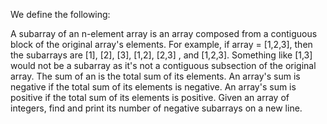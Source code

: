 We define the following:

A subarray of an n-element array is an array composed from a contiguous block of the original array's elements. 
For example, if array = [1,2,3], then the subarrays are [1], [2], [3], [1,2], [2,3] , and [1,2,3]. Something like [1,3]
would not be a subarray as it's not a contiguous subsection of the original array.
The sum of an  is the total sum of its elements.
An array's sum is negative if the total sum of its elements is negative.
An array's sum is positive if the total sum of its elements is positive.
Given an array of  integers, find and print its number of negative subarrays on a new line.


